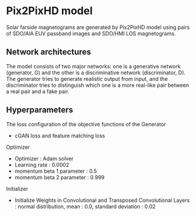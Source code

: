 Pix2PixHD model
=============
Solar farside magnetograms are generated by Pix2PixHD model using pairs of SDO/AIA EUV passband images and SDO/HMI LOS magnetograms.

Network architectures
-------------
The model consists of two major networks: one is a generative network (generator, G) and the other is a discriminative network (discriminator, D).
The generator tries to generate realistic output from input, and the discriminator tries to distinguish which one is a more real-like pair between a real pair and a fake pair.


Hyperparameters
-------------

The loss configuration of the objective functions of the Generator
* cGAN loss and feature matching loss

Optimizer
* Optimizer : Adam solver
* Learning rate : 0.0002
* momentum beta 1 parameter : 0.5
* momentum beta 2 parameter : 0.999

Initializer
* Initialize Weights in Convolutional and Transposed Convolutional Layers : normal distribution, mean : 0.0, standard deviation : 0.02
